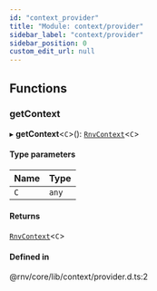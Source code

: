 ```yaml
---
id: "context_provider"
title: "Module: context/provider"
sidebar_label: "context/provider"
sidebar_position: 0
custom_edit_url: null
---
```


## Functions

### getContext

▸ **getContext**\<`C`\>(): [`RnvContext`](../interfaces/context_types.RnvContext.md)\<`C`\>

#### Type parameters

| Name | Type |
| :------ | :------ |
| `C` | `any` |

#### Returns

[`RnvContext`](../interfaces/context_types.RnvContext.md)\<`C`\>

#### Defined in

@rnv/core/lib/context/provider.d.ts:2
